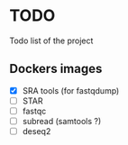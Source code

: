 # TODO

Todo list of the project

## Dockers images

- [X] SRA tools (for fastqdump)
- [ ] STAR
- [ ] fastqc
- [ ] subread (samtools ?)
- [ ] deseq2
